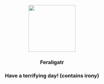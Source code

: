 <p align="center">
    <img src="https://raw.githubusercontent.com/PokeAPI/sprites/master/sprites/pokemon/160.png" width="150" height="150">
</p>
<h3 align="center"> <b>Feraligatr</b></h3>
<h3 align="center">Have a terrifying day! (contains irony)</h3>
